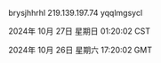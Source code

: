 brysjhhrhl 219.139.197.74 yqqlmgsycl

2024年 10月 27日 星期日 01:20:02 CST

2024年 10月 26日 星期六 17:20:02 GMT

